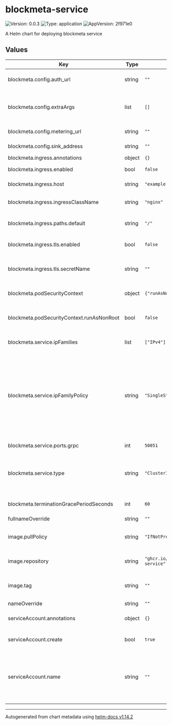 # blockmeta-service

![Version: 0.0.3](https://img.shields.io/badge/Version-0.0.3-informational?style=flat-square) ![Type: application](https://img.shields.io/badge/Type-application-informational?style=flat-square) ![AppVersion: 2f971e0](https://img.shields.io/badge/AppVersion-2f971e0-informational?style=flat-square)

A Helm chart for deploying blockmeta service

## Values

| Key | Type | Default | Description |
|-----|------|---------|-------------|
| blockmeta.config.auth_url | string | `""` | Authentication URL for the service |
| blockmeta.config.extraArgs | list | `[]` | Additional command-line arguments to pass to the service |
| blockmeta.config.metering_url | string | `""` | URL for metering service |
| blockmeta.config.sink_address | string | `""` | Address of the sink service |
| blockmeta.ingress.annotations | object | `{}` |  |
| blockmeta.ingress.enabled | bool | `false` | Enable or disable ingress |
| blockmeta.ingress.host | string | `"example.domain.com"` | Hostname for the ingress |
| blockmeta.ingress.ingressClassName | string | `"nginx"` | Ingress class configuration (K8s 1.19+) |
| blockmeta.ingress.paths.default | string | `"/"` | Default path mapping for ingress |
| blockmeta.ingress.tls.enabled | bool | `false` | Enable TLS (HTTPS) for ingress |
| blockmeta.ingress.tls.secretName | string | `""` | Name of the TLS secret (leave empty for auto-generation) |
| blockmeta.podSecurityContext | object | `{"runAsNonRoot":false}` | Pod-wide security context settings |
| blockmeta.podSecurityContext.runAsNonRoot | bool | `false` | Run the pod as a non-root user (recommended for security) |
| blockmeta.service.ipFamilies | list | `["IPv4"]` | Set the IP families to use (e.g., ["IPv4", "IPv6"]) |
| blockmeta.service.ipFamilyPolicy | string | `"SingleStack"` | Set the IP family policy for the service Options: - SingleStack (IPv4 or IPv6) - PreferDualStack (Prefers dual-stack but may use single-stack) - RequireDualStack (Must use both IPv4 and IPv6) |
| blockmeta.service.ports.grpc | int | `50051` | Port for gRPC communication |
| blockmeta.service.type | string | `"ClusterIP"` | Type of Kubernetes service (e.g., ClusterIP, NodePort, LoadBalancer) |
| blockmeta.terminationGracePeriodSeconds | int | `60` | Grace period for pod termination (in seconds) |
| fullnameOverride | string | `""` |  |
| image.pullPolicy | string | `"IfNotPresent"` | Image pull policy (e.g., Always, IfNotPresent, Never) |
| image.repository | string | `"ghcr.io/streamingfast/blockmeta-service"` | Repository for the blockmeta service image |
| image.tag | string | `""` | Overrides the image tag (default: Chart.appVersion) |
| nameOverride | string | `""` |  |
| serviceAccount.annotations | object | `{}` | Annotations to add to the service account |
| serviceAccount.create | bool | `true` | Specifies whether a service account should be created |
| serviceAccount.name | string | `""` | The name of the service account to use.    If not set and `create` is true, a name is generated using the fullname template. |

----------------------------------------------
Autogenerated from chart metadata using [helm-docs v1.14.2](https://github.com/norwoodj/helm-docs/releases/v1.14.2)

